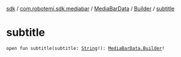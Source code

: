 [sdk](../../../index.md) / [com.robotemi.sdk.mediabar](../../index.md) / [MediaBarData](../index.md) / [Builder](index.md) / [subtitle](./subtitle.md)

# subtitle

`open fun subtitle(subtitle: `[`String`](https://kotlinlang.org/api/latest/jvm/stdlib/kotlin/-string/index.html)`!): `[`MediaBarData.Builder`](index.md)`!`